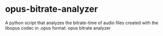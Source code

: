 # opus-bitrate-analyzer
A python script that analyzes the bitrate-time of audio files created with the libopus codec in .opus format. opus bitrate analyzer
